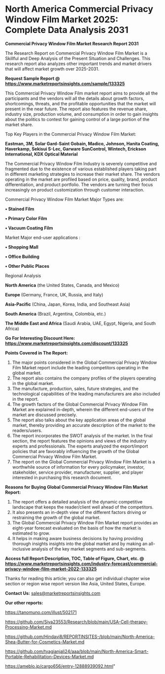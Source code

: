 # North America Commercial Privacy Window Film Market 2025: Complete Data Analysis 2031

<strong>Commercial Privacy Window Film Market Research Report 2031</strong>

The Research Report on Commercial Privacy Window Film Market is a Skillful and Deep Analysis of the Present Situation and Challenges. This research report also analyzes other important trends and market drivers that will affect market growth over 2025-2031.

<strong>Request Sample Report @ <a href=https://www.marketreportsinsights.com/sample/133325>https://www.marketreportsinsights.com/sample/133325</a></strong>

This Commercial Privacy Window Film market report aims to provide all the participants and the vendors will all the details about growth factors, shortcomings, threats, and the profitable opportunities that the market will present in the near future. The report also features the revenue share, industry size, production volume, and consumption in order to gain insights about the politics to contest for gaining control of a large portion of the market share.

Top Key Players in the Commercial Privacy Window Film Market:

<strong>Eastman, 3M, Solar Gard-Saint Gobain, Madico, Johnson, Hanita Coating, Haverkamp, Sekisui S-Lec, Garware SunControl, Wintech, Erickson International, KDX Optical Material</strong>

The Commercial Privacy Window Film Industry is severely competitive and fragmented due to the existence of various established players taking part in different marketing strategies to increase their market share. The vendors operating in the market are profiled based on price, quality, brand, product differentiation, and product portfolio. The vendors are turning their focus increasingly on product customization through customer interaction.

Commercial Privacy Window Film Market Major Types are:

<strong>• Stained Film

• Primary Color Film

• Vacuum Coating Film</strong>

Market Major end-user applications :

<strong>• Shopping Mall

• Office Building

• Other Public Places</strong>

Regional Analysis

</u><strong><b>North America</b></strong> (the United States, Canada, and Mexico)

<strong><b>Europe </b></strong>(Germany, France, UK, Russia, and Italy)

<strong><b>Asia-Pacific</b></strong> (China, Japan, Korea, India, and Southeast Asia)

<strong><b>South America</b></strong> (Brazil, Argentina, Colombia, etc.)

<strong><b>The Middle East and Africa</b></strong> (Saudi Arabia, UAE, Egypt, Nigeria, and South Africa)

<strong>Go For Interesting Discount Here: <a href=https://www.marketreportsinsights.com/discount/133325>https://www.marketreportsinsights.com/discount/133325</a></strong>

<strong>Points Covered in The Report:</strong>
<ol>
  <li>The major points considered in the Global Commercial Privacy Window Film Market report include the leading competitors operating in the global market.</li>
  <li>The report also contains the company profiles of the players operating in the global market.</li>
  <li>The manufacture, production, sales, future strategies, and the technological capabilities of the leading manufacturers are also included in the report.</li>
  <li>The growth factors of the Global Commercial Privacy Window Film Market are explained in-depth, wherein the different end-users of the market are discussed precisely.</li>
  <li>The report also talks about the key application areas of the global market, thereby providing an accurate description of the market to the readers/users.</li>
  <li>The report incorporates the SWOT analysis of the market. In the final section, the report features the opinions and views of the industry experts and professionals. The experts analyzed the export/import policies that are favorably influencing the growth of the Global Commercial Privacy Window Film Market.</li>
  <li>The report on the Global Commercial Privacy Window Film Market is a worthwhile source of information for every policymaker, investor, stakeholder, service provider, manufacturer, supplier, and player interested in purchasing this research document.</li>
</ol>
<strong>Reasons for Buying Global Commercial Privacy Window Film Market Report:</strong>

<ol>
  <li>The report offers a detailed analysis of the dynamic competitive landscape that keeps the reader/client well ahead of the competitors.</li>
  <li>It also presents an in-depth view of the different factors driving or restraining the growth of the global market.</li>
  <li>The Global Commercial Privacy Window Film Market report provides an eight-year forecast evaluated on the basis of how the market is estimated to grow.</li>
  <li>It helps in making aware business decisions by having providing thorough insights insights into the global market and by making an all-inclusive analysis of the key market segments and sub-segments.</li>
</ol>
<strong>Access full Report Description, TOC, Table of Figure, Chart, etc. @ <a href=https://www.marketreportsinsights.com/industry-forecast/commercial-privacy-window-film-market-2022-133325>https://www.marketreportsinsights.com/industry-forecast/commercial-privacy-window-film-market-2022-133325</a></strong>


Thanks for reading this article; you can also get individual chapter wise section or region wise report version like Asia, United States, Europe.

<strong>Contact Us:</strong>
sales@marketreportsinsights.com

<strong>Our other reports:</strong>

<a href=https://tanomuno.com/illust/502171>https://tanomuno.com/illust/502171</a>

<a href=https://github.com/Siya23553/Research/blob/main/USA-Cell-therapy-Processing-Market.md>https://github.com/Siya23553/Research/blob/main/USA-Cell-therapy-Processing-Market.md</a>

<a href=https://github.com/Hindavi8/REPORTINSITES-/blob/main/North-America-Shea-Butter-for-Cosmetics-Market.md>https://github.com/Hindavi8/REPORTINSITES-/blob/main/North-America-Shea-Butter-for-Cosmetics-Market.md</a>

<a href=https://github.com/tyagianjali24/aaa/blob/main/North-America-Smart-Portable-Rehabilitation-Devices-Market.md>https://github.com/tyagianjali24/aaa/blob/main/North-America-Smart-Portable-Rehabilitation-Devices-Market.md</a>

<a href=https://ameblo.jp/cargo656/entry-12888939092.html>https://ameblo.jp/cargo656/entry-12888939092.html</a>"
